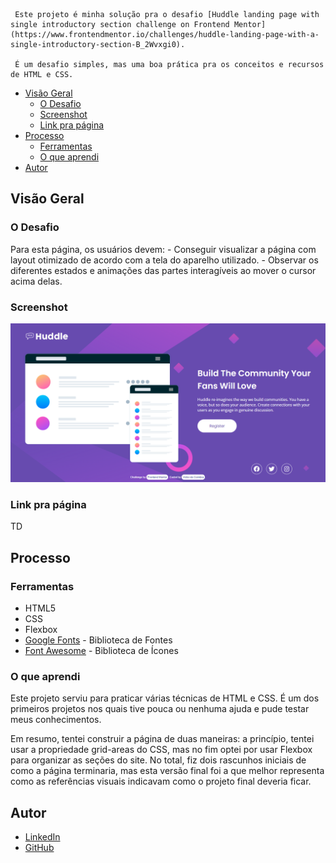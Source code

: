     Este projeto é minha solução pra o desafio [Huddle landing page with single introductory section challenge on Frontend Mentor](https://www.frontendmentor.io/challenges/huddle-landing-page-with-a-single-introductory-section-B_2Wvxgi0).

     É um desafio simples, mas uma boa prática pra os conceitos e recursos de HTML e CSS.


- [Visão Geral](#visao-geral)
  - [O Desafio](#o-desafio)
  - [Screenshot](#screenshot)
  - [Link pra página](#link-pra-pagina)
- [Processo](#processo)
  - [Ferramentas](#ferramentas)
  - [O que aprendi](#o-que-aprendi)
- [Autor](#autor)

## Visão Geral

### O Desafio

Para esta página, os usuários devem:
     - Conseguir visualizar a página com layout otimizado de acordo com a tela do aparelho utilizado. 
     - Observar os diferentes estados e animações das partes interagíveis ao mover o cursor acima delas.

### Screenshot

![](./src/images/Screenshot_Huddle.png)

### Link pra página

TD

## Processo

### Ferramentas

- HTML5
- CSS
- Flexbox
- [Google Fonts](https://fonts.google.com) - Biblioteca de Fontes
- [Font Awesome](https://fontawesome.com) - Biblioteca de Ícones

### O que aprendi

Este projeto serviu para praticar várias técnicas de HTML e CSS. É um dos primeiros projetos nos quais tive pouca ou nenhuma ajuda e pude testar meus conhecimentos.

Em resumo, tentei construir a página de duas maneiras: a princípio, tentei usar a propriedade grid-areas do CSS, mas no fim optei por usar Flexbox para organizar as seções do site. No total, fiz dois rascunhos iniciais de como a página terminaria, mas esta versão final foi a que melhor representa como as referências visuais indicavam como o projeto final deveria ficar.

## Autor

- [LinkedIn](https://www.linkedin.com/in/victor-de-coimbra/)
- [GitHub](https://github.com/VictorGominho)
